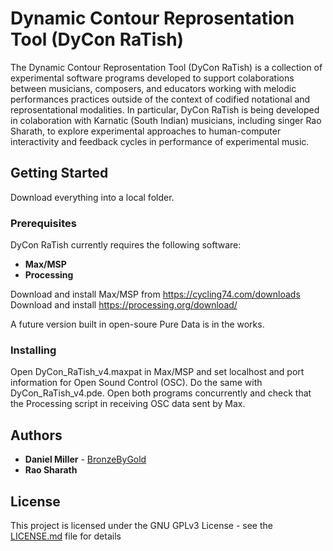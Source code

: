 # Dynamic Contour Reprosentation Tool (DyCon RaTish)

The Dynamic Contour Reprosentation Tool (DyCon RaTish) is a collection of experimental software programs developed to support colaborations between musicians, composers, and educators working with melodic performances practices outside of the context of codified notational and  reprosentational modalities. In particular, DyCon RaTish is being developed in colaboration with Karnatic (South Indian) musicians, including singer Rao Sharath, to explore experimental approaches to human-computer interactivity and feedback cycles in performance of experimental music. 

## Getting Started

Download everything into a local folder.

### Prerequisites

DyCon RaTish currently requires the following software:

* **Max/MSP**
* **Processing**

Download and install Max/MSP from https://cycling74.com/downloads
Download and install https://processing.org/download/

A future version built in open-soure Pure Data is in the works.

### Installing

Open DyCon_RaTish_v4.maxpat in Max/MSP and set localhost and port information for Open Sound Control (OSC). Do the same with DyCon_RaTish_v4.pde. Open both programs concurrently and check that the Processing script in receiving OSC data sent by Max.

## Authors

* **Daniel Miller** - [BronzeByGold](https://github.com/bronzebygold)
* **Rao Sharath**

## License

This project is licensed under the GNU GPLv3 License - see the [LICENSE.md](LICENSE.md) file for details
